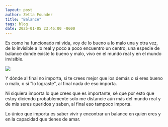 ```yaml
---
layout: post
author: Zetta Founder
title: "Balance"
tags: blog
date: 2025-01-05 23:46:00 -0600
---
```

Es como ha funcionado mi vida, voy de lo bueno a lo malo una y otra vez, de lo invisible a lo real y poco a poco encuentro un centro, una especie de balance donde existe lo bueno y malo, vivo en el mundo real y en el mundo invisible.

![](https://i.ibb.co/b7GKBwL/photo-2025-01-05-23-41-41.jpg)

Y dónde al final no importa, si te crees mejor que los demás o si eres bueno o malo, o si "lo lograste", al final nada de eso importa.

Ni siquiera importa lo que crees que es importante, sé que por esto que estoy diciendo probablemente solo me distancie aún más del mundo real y de mis seres queridos y saben, al final eso tampoco importa.

Lo único que importa es saber vivir y encontrar un balance en quien eres y en la capacidad que tienes de amar.
